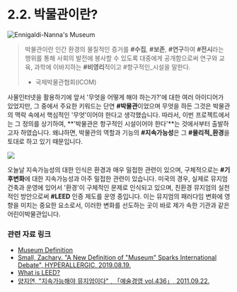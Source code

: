 # 2.2. 박물관이란?

![Ennigaldi-Nanna&apos;s Museum](https://evemuseografia.files.wordpress.com/2014/07/recreaci_n_art_stica_ciudad_ur.jpg)

> 박물관이란 인간 환경의 물질적인 증거를 **\#수집**, **\#보존**, **\#연구**하여 **\#전시**라는 행위를 통해 사회의 발전에 봉사할 수 있도록 대중에게 공개함으로써 연구와 교육, 과학에 이바지하는 **\#비영리**적이고 \#항구적인\_시설을 말한다.
>
> * 국제박물관협회\(ICOM\)

사물인터넷을 활용하기에 앞서 '무엇을 어떻게 해야 하는가?'에 대한 여러 아이디어가 있었지만, 그 중에서 주요한 키워드는 단연 **\#박물관**이었으며 무엇을 하든 그것은 박물관의 맥락 속에서 핵심적인 '무엇'이어야 한다고 생각했습니다. 따라서, 이번 프로젝트에서는 그 정의를 상기하여, **'박물관은 항구적인 시설이어야 한다'**는 것에서부터 출발하고자 하였습니다. 왜냐하면, 박물관의 역할과 기능의 **\#지속가능성**은 그 **\#물리적\_환경**을 토대로 하고 있기 때문입니다.

![](https://www.buildup.eu/sites/default/files/illustrations/leed-certifications.jpg)

오늘날 지속가능성의 대한 인식은 환경과 매우 밀접한 관련이 있으며, 구체적으로는 **\#기후변화**에 대한 지속가능성과 아주 밀접한 관련이 있습니다. 미국의 경우, 실제로 뮤지엄 건축과 운영에 있어서 '환경'이 구체적인 문제로 인식되고 있으며, 친환경 뮤지엄의 실천적인 방안으로써 **\#LEED** 인증 제도를 운영 중입니다. 이는 뮤지엄의 패러다임 변화에 영향을 미치는 중요한 요소로서, 이러한 변화를 선도하는 곳이 바로 제가 속한 기관과 같은 어린이박물관입니다.

#### 

### 관련 자료 링크

* [Museum Definition](https://icom.museum/en/activities/standards-guidelines/museum-definition/)
* [Small, Zachary. "A New Definition of "Museum" Sparks International Debate", HYPERALLERGIC, 2019.08.19.](https://hyperallergic.com/513858/icom-museum-definition/)
* [What is LEED?](https://www.usgbc.org/help/what-leed)
* [양지연, "지속가능해야 뮤지엄이다" , 「예술경영 vol.436」,  2011.09.22.](https://www.gokams.or.kr:442/webzine/wNew/column/column_view.asp?idx=804&page=1&c_idx=&searchString=)

